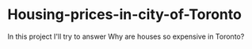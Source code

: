# Housing-prices-in-city-of-Toronto
In this project I'll try to answer Why are houses so expensive in Toronto?
